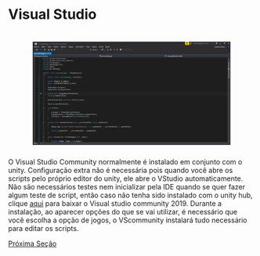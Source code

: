 # Visual Studio

<h1 align="center">
  <img src="../../assets/config-ambiente/vscomex.png" alt="" width="80%">
</h1>

O Visual Studio Community normalmente é instalado em conjunto com o unity. Configuração extra não é necessária pois quando você abre os scripts pelo próprio editor do unity, ele abre o VStudio automaticamente. Não são necessários testes nem inicializar pela IDE quando se quer fazer algum teste de script, então caso não tenha sido instalado com o unity hub, clique [aqui](https://visualstudio.microsoft.com/pt-br/vs/) para baixar o Visual studio community 2019. Durante a instalação, ao aparecer opções do que se vai utilizar, é necessário que você escolha a opção de jogos, o VScommunity instalará tudo necessário para editar os scripts.

[Próxima Seção](../3-Ambiente/1-UnityHub.md)